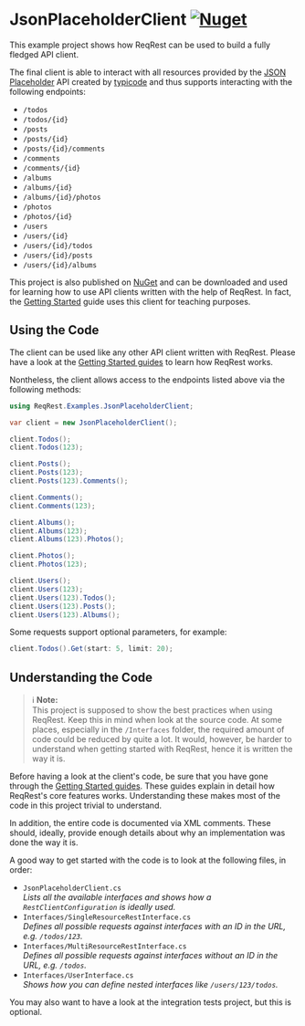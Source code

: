 # JsonPlaceholderClient [![Nuget](https://img.shields.io/nuget/v/ReqRest.Examples.JsonPlaceholderClient)](https://www.nuget.org/packages/ReqRest.Examples.JsonPlaceholderClient)

This example project shows how ReqRest can be used to build a fully fledged API client.

The final client is able to interact with all resources provided by the [JSON Placeholder](https://jsonplaceholder.typicode.com/)
API created by [typicode](https://github.com/typicode) and thus supports interacting with the following
endpoints:

* `/todos`
* `/todos/{id}`
* `/posts`
* `/posts/{id}`
* `/posts/{id}/comments`
* `/comments`
* `/comments/{id}`
* `/albums`
* `/albums/{id}`
* `/albums/{id}/photos`
* `/photos`
* `/photos/{id}`
* `/users`
* `/users/{id}`
* `/users/{id}/todos`
* `/users/{id}/posts`
* `/users/{id}/albums`

This project is also published on [NuGet](https://www.nuget.org/packages/ReqRest.Examples.JsonPlaceholderClient)
and can be downloaded and used for learning how to use API clients written with the help of ReqRest.
In fact, the [Getting Started](https://reqrest.github.io/articles/getting-started) guide uses this
client for teaching purposes.


## Using the Code

The client can be used like any other API client written with ReqRest. Please have a look at the
[Getting Started guides](https://reqrest.github.io/articles/getting-started) to learn how ReqRest
works.

Nontheless, the client allows access to the endpoints listed above via the following methods:

```csharp
using ReqRest.Examples.JsonPlaceholderClient;

var client = new JsonPlaceholderClient();

client.Todos();
client.Todos(123);

client.Posts();
client.Posts(123);
client.Posts(123).Comments();

client.Comments();
client.Comments(123);

client.Albums();
client.Albums(123);
client.Albums(123).Photos();

client.Photos();
client.Photos(123);

client.Users();
client.Users(123);
client.Users(123).Todos();
client.Users(123).Posts();
client.Users(123).Albums();
```

Some requests support optional parameters, for example:

```csharp
client.Todos().Get(start: 5, limit: 20);
```


## Understanding the Code

> :information_source: **Note:** <br/>
> This project is supposed to show the best practices when using ReqRest. Keep this in mind when
> look at the source code. At some places, especially in the `/Interfaces` folder, the required
> amount of code could be reduced by quite a lot.
> It would, however, be harder to understand when getting started with ReqRest, hence it is written
> the way it is.

Before having a look at the client's code, be sure that you have gone through the [Getting Started guides](https://reqrest.github.io/articles/getting-started).
These guides explain in detail how ReqRest's core features works. Understanding these makes most
of the code in this project trivial to understand.

In addition, the entire code is documented via XML comments. These should, ideally, provide enough
details about why an implementation was done the way it is.

A good way to get started with the code is to look at the following files, in order:

* `JsonPlaceholderClient.cs` <br/>
  _Lists all the available interfaces and shows how a `RestClientConfiguration` is ideally used._
* `Interfaces/SingleResourceRestInterface.cs` <br/>
  _Defines all possible requests against interfaces with an ID in the URL, e.g. `/todos/123`._
* `Interfaces/MultiResourceRestInterface.cs` <br/>
  _Defines all possible requests against interfaces without an ID in the URL, e.g. `/todos`._
* `Interfaces/UserInterface.cs` <br/>
  _Shows how you can define nested interfaces like `/users/123/todos`._

You may also want to have a look at the integration tests project, but this is optional.
